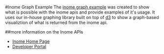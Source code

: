 #Inome Graph Example
The [inome graph example](http://developer.inome.com/GraphExample) was created to show what is possible with the inome apis and provide examples of it's usage.
It uses our in-house graphing library built on top of [d3](http://d3js.org) to show a graph-based visualiztion of what is
returned from the inome api.

##more information on the Inome APIs
* [Inome Home Page](http://www.inome.com)
* [Developer Portal](http://developer.inome.com)